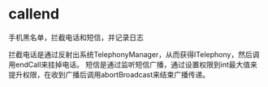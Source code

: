 # callend
手机黑名单，拦截电话和短信，并记录日志

拦截电话是通过反射出系统TelephonyManager，从而获得ITelephony，然后调用endCall来挂掉电话。
短信是通过监听短信广播，通过设置权限到int最大值来提升权限，在收到广播后调用abortBroadcast来结束广播传递。
